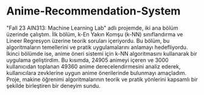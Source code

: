 # Anime-Recommendation-System


"Fall 23 AIN313: Machine Learning Lab" adlı projemde, iki ana bölüm üzerinde çalıştım. İlk bölüm, k-En Yakın Komşu (k-NN) sınıflandırma ve Lineer Regresyon üzerine teorik soruları içeriyordu. Bu bölüm, bu algoritmaların temellerini ve pratik uygulamalarını anlamayı hedefliyordu. İkinci bölümde ise, anime öneri sistemi için k-NN algoritmasını kullanarak bir uygulama geliştirdim. Bu kısımda, 24905 animeyi içeren ve 3000 kullanıcıdan toplanan 49360 anime derecelendirmesini analiz ederek, kullanıcılara zevklerine uygun anime önerilerinde bulunmayı amaçladım. Proje, makine öğrenimi algoritmalarının teorik ve pratik yönlerini kapsamlı bir şekilde birleştiren bir deneyim sundu.

